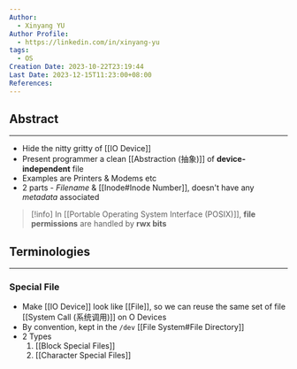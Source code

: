 ```yaml
---
Author:
  - Xinyang YU
Author Profile:
  - https://linkedin.com/in/xinyang-yu
tags:
  - OS
Creation Date: 2023-10-22T23:19:44
Last Date: 2023-12-15T11:23:00+08:00
References: 
---
```


## Abstract

---

- Hide the nitty gritty of [[IO Device]]
- Present programmer a clean [[Abstraction (抽象)]] of **device-independent** file
- Examples are Printers & Modems etc
- 2 parts - _Filename_ & [[Inode#Inode Number]], doesn't have any _metadata_ associated


>[!info] In [[Portable Operating System Interface (POSIX)]], **file permissions** are handled by **rwx bits**

## Terminologies

---

### Special File

- Make [[IO Device]] look like [[File]], so we can reuse the same set of file [[System Call (系统调用)]] on O Devices
- By convention, kept in the `/dev` [[File System#File Directory]]
- 2 Types
    1.  [[Block Special Files]]
    2.  [[Character Special Files]]
